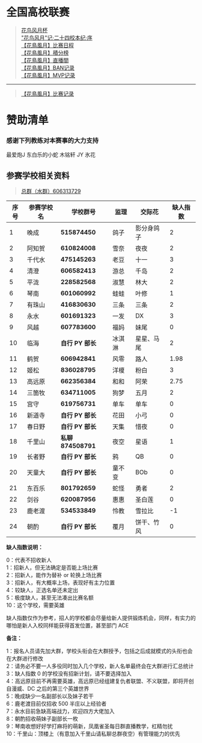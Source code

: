 # 全国高校联赛

> [花鸟风月杯](hnfy.md)  
> ["花鸟风月"记·二十四校本纪·序](bj.md)  
> [【花鳥風月】比赛日程](day.md)  
> [【花鳥風月】積分榜](pt.md)  
> [【花鳥風月】直播間](https://live.bilibili.com/8170380)  
> [【花鳥風月】BAN记录](ban.md)  
> [【花鳥風月】MVP记录](mvp.md)  
----

> [【花鳥風月】比赛记录](https://mahjong.pub/?cid=37)

# 赞助清单
### 感谢下列教练对本赛事的大力支持
最爱炮J 东白乐的小蛇 木铭轩 JY 氷花

## 参赛学校相关资料

> [总群（水群）606313729](https://jq.qq.com/?_wv=1027&k=5AtCCIw)

| 序号 | 参赛学校名 | 学校群号         | 监理   | 交际花     | 缺人指数 |
| ---- | ---------- | ---------------- | ------ | ---------- | -------- |
| 1    | 晚成       | **515874450**    | 鸽子   | 影分身鸽子 | 2        |
| 2    | 阿知贺     | **610824008**    | 雪奈   | 夜夜       | 2        |
| 3    | 千代水     | **475145263**    | 老豆   | 十一       | 3        |
| 4    | 清澄       | **606582413**    | 游总   | 千岛       | 2        |
| 5    | 平泷       | **228582568**    | 淑慧   | 林大       | 2        |
| 6    | 琴南       | **601060992**    | 蛙蛙   | 叶修       | 1        |
| 7    | 有珠山     | **416830630**    | 三条   | 三条       | 2        |
| 8    | 永水       | **601691323**    | 一发   | DX         | 3        |
| 9    | 风越       | **607783600**    | 福妈   | 妹尾       | 0        |
| 10   | 临海       | **自行 PY 部长** | 冰淇淋 | 星星、马尾 | 2        |
| 11   | 鹤贺       | **606942841**    | 风零   | 路人       | 1.98     |
| 12   | 姬松       | **836028795**    | 洋榎   | 粉白       | 3        |
| 13   | 高远原     | **662356384**    | 和和   | 阿荣       | 2.75     |
| 14   | 三箇牧     | **634711005**    | 狗梦   | 五月       | 2        |
| 15   | 宫守       | **619756731**    | 单车   | 单车       | 0        |
| 16   | 新道寺     | **自行 PY 部长** | 花田   | 小弓       | 0        |
| 17   | 春日野       | **自行 PY 部长** | 天集   | 惜夜       | 0        |
| 18   | 千里山     | **私聊874508791** | 夜空   | 星语       | 1        |
| 19   | 长者野     | **自行 PY 部长** | 鸦     | QB         | 0        |
| 20   | 天童大     | **自行 PY 部长** | 童不变 | BOb        | 0        |
| 21   | 东百乐     | **801792659**    | 蛇怪   | 勇者       | 2        |
| 22   | 剑谷       | **620087956**    | 惠惠   | 圣白莲     | 0        |
| 23   | 鹿老渡     | **534533849**    | 怜教   | 雪拉比     | -1       |
| 24   | 朝酌       | **自行 PY 部长** | 覆月   | 饼干、竹风 | 0        |

**缺人指数说明：**

0：代表不招收新人  
1：招新人，但无法确定是否能上场比赛  
2：招新人，能作为替补 or 轮换上场比赛  
3：招新人，有大概率上场，表现好有主力位置  
4：较缺人，正选名单还未定出  
5：极度缺人，甚至无法凑出比赛名额  
10：这个学校，需要英雄

缺人指数仅作为参考，招人的学校都会尽量给新人提供锻炼机会，同样，有实力的哪怕是新人入校同样能获得首发位置，甚至部门 ACE

**备注：**

1：报名人员请先加大群，学校头衔会在大群授予，包括之后成就模式的头衔也会在大群进行修改  
2：请务必不要一人多役同时加入几个学校，新人名单最终会在大群进行汇总统计  
3：缺人指数 0 的学校没有招新计划，请不要选择加入  
4：高远原目前不再需要英雄，高远原已经组建复仇者联盟、不义联盟，即将开创自漫威、DC 之后的第三个英雄世界  
5：晚成缺少一名副部长以及妹子若干  
6：鹿老渡目前仅招收 500 半庄以上经验者  
7：永水目前急缺高端战力，欢迎四方大佬加入  
8：朝酌招收萌妹子副部长一枚  
9：琴南收想好好学打麻将的萌新，凤凰雀圣每日群直播教学，杠精勿扰  
10：千里山：顶楼上（有意加入千里山请私聊总群夜空）有管理能力的优先
